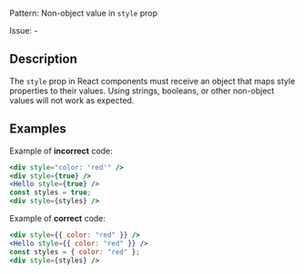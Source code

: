 Pattern: Non-object value in `style` prop

Issue: -

## Description

The `style` prop in React components must receive an object that maps style properties to their values. Using strings, booleans, or other non-object values will not work as expected.

## Examples

Example of **incorrect** code:
```jsx
<div style="color: 'red'" />
<div style={true} />
<Hello style={true} />
const styles = true;
<div style={styles} />
```

Example of **correct** code:
```jsx
<div style={{ color: "red" }} />
<Hello style={{ color: "red" }} />
const styles = { color: "red" };
<div style={styles} />
```